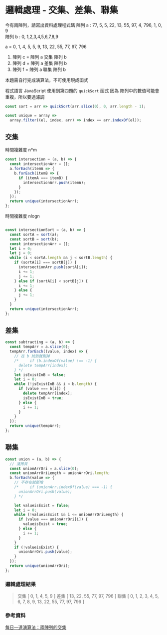 # 邏輯處理 - 交集、差集、聯集

今有兩陣列，請寫出資料處理程式碼
陣列 a : 77, 5, 5, 22, 13, 55, 97, 4, 796, 1, 0, 9  
陣列 b : 0, 1,2,3,4,5,6,7,8,9

a = 0, 1,  4,  5,  5, 9,  13, 22, 55, 77, 97, 796

1. 陣列 c = 陣列 a 交集 陣列 b
2. 陣列 d = 陣列 a 差集 陣列 b
3. 陣列 f = 陣列 a 聯集 陣列 b

本題需自行完成演算法，不可使用現成函式

程式語言 JavaScript
使用到第四題的 `quickSort` 函式
因為 陣列中的數值可能會重複，所以要過濾調

```js
const sort = arr => quickSort(arr.slice(0), 0, arr.length - 1);

const unique = array =>
  array.filter((el, index, arr) => index == arr.indexOf(el));

```

## 交集

時間複雜度 n*m

```js
const intersection = (a, b) => {
  const intersectionArr = [];
  a.forEach(itemA => {
    b.forEach(itemB => {
      if (itemA === itemB) {
        intersectionArr.push(itemA);
      }
    });
  });
  return unique(intersectionArr);
};
```

時間複雜度 nlogn

```js

const intersectionSort = (a, b) => {
  const sortA = sort(a);
  const sortB = sort(b);
  const intersectionArr = [];
  let i = 0;
  let j = 0;
  while (i < sortA.length && j < sortB.length) {
    if (sortA[i] === sortB[j]) {
      intersectionArr.push(sortA[i]);
      i += 1;
      j += 1;
    } else if (sortA[i] < sortB[j]) {
      i += 1;
    } else {
      j += 1;
    }
  }
  return unique(intersectionArr);
};
```

## 差集

```js
const subtracting = (a, b) => {
  const tempArr = a.slice(0);
  tempArr.forEach((value, index) => {
    // 在 b 找到就刪掉
    /*     if (b.indexOf(value) !== -1) {
      delete tempArr[index];
    } */
    let isExistInB = false;
    let i = 0;
    while (!isExistInB && i < b.length) {
      if (value === b[i]) {
        delete tempArr[index];
        isExistInB = true;
      } else {
        i += 1;
      }
    }
  });
  return unique(tempArr);
};
```

## 聯集

```js
const union = (a, b) => {
  // 淺拷貝
  const unionArrOri = a.slice(0);
  const unionArrOriLength = unionArrOri.length;
  b.forEach(value => {
    // 不存在就新增
    /*     if (unionArr.indexOf(value) === -1) {
      unionArrOri.push(value);
    } */

    let valueisExist = false;
    let i = 0;
    while (!valueisExist && i <= unionArrOriLength) {
      if (value === unionArrOri[i]) {
        valueisExist = true;
      } else {
        i += 1;
      }
    }
    if (!valueisExist) {
      unionArrOri.push(value);
    }
  });
  return unique(unionArrOri);
};
```

### 邏輯處理結果

> 交集 [ 0, 1, 4, 5, 9 ]
> 差集 [ 13, 22, 55, 77, 97, 796 ]
> 聯集 [
   0,  1,  2,   3,  4,  5,  6,  7,  8,   9, 13, 22, 55, 77, 97, 796
]

### 參考資料

[每日一道演算法：兩陣列的交集](https://iter01.com/455151.html)
